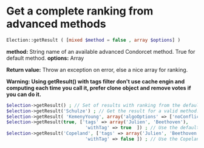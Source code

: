 # Get a complete ranking from advanced methods
```php
Election::getResult ( [mixed $method = false , array $options] )
```
**method:** String name of an available advanced Condorcet method. True for default method.
**options:** Array

**Return value:** Throw an exception on error, else a nice array for ranking.

__Warning: Using getResult() with tags filter don't use cache engin and computing each time you call it, prefer clone object and remove votes if you can do it.__


```php
$election->getResult() ; // Set of results with ranking from the default method. (Class Default: Schulze)  
$election->getResult('Schulze') ; // Get the result for a valid method.
$election->getResult( 'KemenyYoung', array('algoOptions' => ['noConflict' => true]) ) ; // Sometimes (actually only this one for KemenyYoung), you can use an array for some algorithm configuration. See details above.
$election->getResult(true, ['tags' => array('Julien', 'Beethoven'),
                             'withTag' => true	]) ; // Use the default ranking method, no special parameters to it, but only compute with vote get tag 'Julien' or tag 'Beethoven'.
$election->getResult('Copeland', ['tags' => array('Julien', 'Beethoven'),
                             'withTag' => false	]) ; // Use the Copeland methodd, no special parameters to it, but only compute with vote without tag 'Julien' and without tag 'Beethoven'.
```